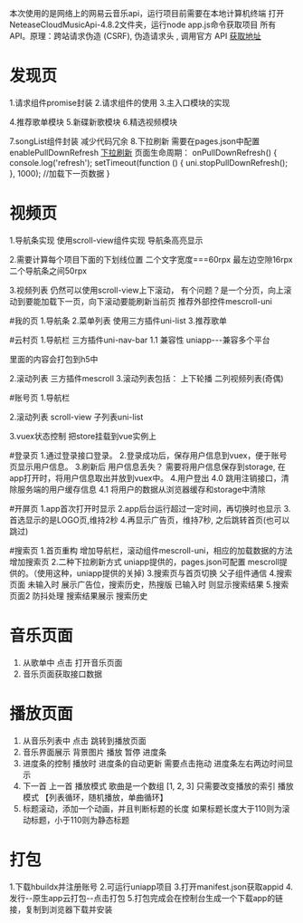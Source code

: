 本次使用的是网络上的网易云音乐api，运行项目前需要在本地计算机终端
打开NeteaseCloudMusicApi-4.8.2文件夹，运行node app.js命令获取项目
所有API。原理：跨站请求伪造 (CSRF), 伪造请求头 , 调用官方 API
[获取地址](https://github.com/Binaryify/NeteaseCloudMusicApi)


# 发现页
1.请求组件promise封装
2.请求组件的使用
3.主入口模块的实现

4.推荐歌单模块
5.新碟新歌模块
6.精选视频模块

7.songList组件封装
减少代码冗余
8.下拉刷新
需要在pages.json中配置enablePullDownRefresh
[下拉刷新](https://uniapp.dcloud.io/api/ui/pulldown?id=onpulldownrefresh)
页面生命周期：
onPullDownRefresh() {
        console.log('refresh');
        setTimeout(function () {
            uni.stopPullDownRefresh();
        }, 1000);
	    //加载下一页数据
    }
# 视频页
1.导航条实现
使用scroll-view组件实现
导航条高亮显示

2.需要计算每个项目下面的下划线位置
二个文字宽度===60rpx
最左边空隙16rpx
二个导航条之间50rpx

3.视频列表
仍然可以使用scroll-view上下滚动，
有个问题？是一个分页，向上滚动到要能加载下一页，向下滚动要能刷新当前页
推荐外部控件mescroll-uni


#我的页
1.导航条
2.菜单列表  使用三方插件uni-list
3.推荐歌单

#云村页
1.导航栏 三方插件uni-nav-bar
1.1 兼容性
uniapp---兼容多个平台
<!-- #ifdef APP-PLUS || H5 -->
里面的内容会打包到h5中
<!-- #endif -->
2.滚动列表 三方插件mescroll
3.滚动列表包括：
  上下轮播
  二列视频列表(奇偶)

#账号页
1.导航栏

2.滚动列表
scroll-view
子列表uni-list

3.vuex状态控制
把store挂载到vue实例上

#登录页
1.通过登录接口登录。
2.登录成功后，保存用户信息到vuex，便于账号页显示用户信息。
3.刷新后 用户信息丢失？
需要将用户信息保存到storage, 在app打开时，将用户信息取出并放到vuex中。
4.用户登出
4.0 跳用注销接口，清除服务端的用户缓存信息
4.1 将用户的数据从浏览器缓存和storage中清除



#开屏页
1.app首次打开时显示
2.app后台运行超过一定时间，再切换时也显示
3.首选显示的是LOGO页,维持2秒
4.再显示广告页，维持7秒, 之后跳转首页(也可以跳过)

#搜索页
1.首页重构
增加导航栏，滚动组件mescroll-uni，相应的加载数据的方法
增加搜索页
2.二种下拉刷新方式
  uniapp提供的，pages.json可配置
  mescroll提供的。（使用这种，uniapp提供的关掉)
3.搜索页与首页切换
父子组件通信
4.搜索页面
未输入时
  展示广告位，搜索历史，热搜版
已输入时
  则显示搜索结果
5.搜索页面2
  防抖处理
  搜索结果展示
  搜索历史
  
# 音乐页面
1. 从歌单中 点击 打开音乐页面
2. 音乐页面获取接口数据

# 播放页面
1. 从音乐列表中  点击  跳转到播放页面
2. 音乐界面展示 背景图片 播放 暂停 进度条
3. 进度条的控制
   播放时 进度条的自动更新
   需要点击拖动
   进度条左右两边时间显示
4. 下一首 上一首 播放模式
   歌曲是一个数组 [1, 2, 3] 只需要改变播放的索引
   播放模式 【列表循环，随机播放，单曲循环】
5. 标题滚动，添加一个动画，并且判断标题的长度
   如果标题长度大于110则为滚动标题，小于110则为静态标题
   
  
# 打包
1.下载hbuildx并注册账号
2.可运行uniapp项目
3.打开manifest.json获取appid
4.发行--原生app云打包--点击打包
5.打包完成会在控制台生成一个下载app的链接，复制到浏览器下载并安装